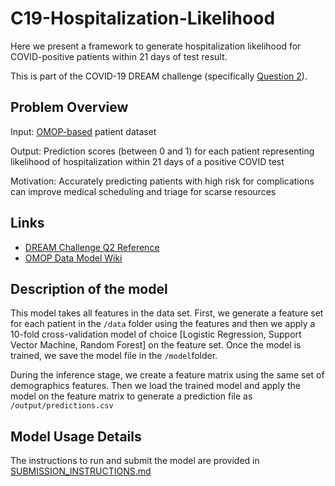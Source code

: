 # C19-Hospitalization-Likelihood
Here we present a framework to generate hospitalization likelihood for COVID-positive patients within 21 days of test result. 

This is part of the COVID-19 DREAM challenge (specifically [Question 2](https://www.synapse.org/#!Synapse:syn21849255/wiki/602406)).

## Problem Overview
Input: [OMOP-based](https://github.com/OHDSI/CommonDataModel/wiki) patient dataset

Output: Prediction scores (between 0 and 1) for each patient representing likelihood of hospitalization within 21 days of a positive COVID test

Motivation: Accurately predicting patients with high risk for complications can improve medical scheduling and triage for scarse resources

## Links
- [DREAM Challenge Q2 Reference](https://www.synapse.org/#!Synapse:syn21849255/wiki/602406)
- [OMOP Data Model Wiki](https://github.com/OHDSI/CommonDataModel/wiki)

## Description of the model

This model takes all features in the data set. First, we generate a feature set for each patient in the `/data` folder using the features and then we apply a 10-fold cross-validation model of choice [Logistic Regression, Support Vector Machine, Random Forest] on the feature set. Once the model is trained, we save the model file in the `/model`folder.

During the inference stage, we create a feature matrix using the same set of demographics features. Then we load the trained model and apply the model on the feature matrix to generate a prediction file as `/output/predictions.csv`

## Model Usage Details

The instructions to run and submit the model are provided in [SUBMISSION_INSTRUCTIONS.md](SUBMISSION_INSTRUCTIONS.md)